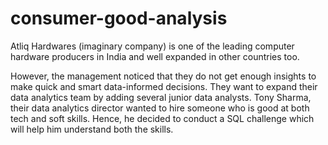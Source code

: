 # consumer-good-analysis
Atliq Hardwares (imaginary company) is one of the leading computer hardware producers in India and well expanded in other countries too.

However, the management noticed that they do not get enough insights to make quick and smart data-informed decisions. They want to expand their data analytics team by adding several junior data analysts. Tony Sharma, their data analytics director wanted to hire someone who is good at both tech and soft skills. Hence, he decided to conduct a SQL challenge which will help him understand both the skills.
